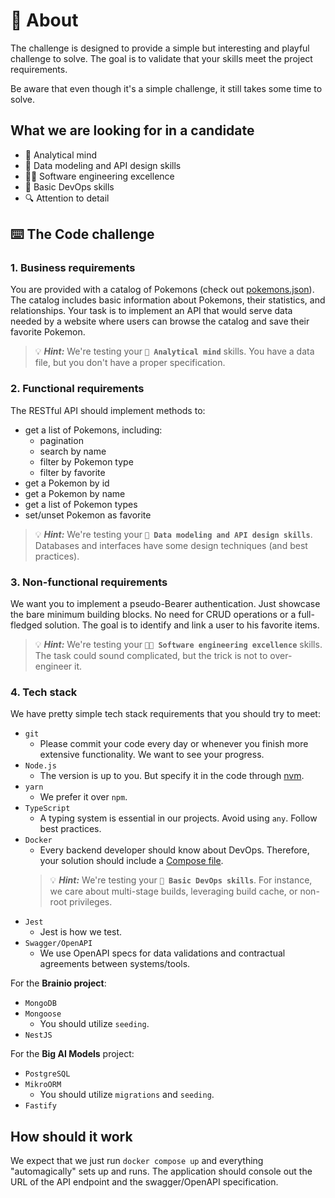 # 📖 About

The challenge is designed to provide a simple but interesting and playful challenge to solve. The goal is to validate that your skills meet the project requirements.

Be aware that even though it's a simple challenge, it still takes some time to solve.

## What we are looking for in a candidate

- 🧠 Analytical mind
- 📐 Data modeling and API design skills
- 👨‍💻 Software engineering excellence
- 🔌 Basic DevOps skills
- 🔍 Attention to detail

## ⌨️ The Code challenge

### 1. Business requirements

You are provided with a catalog of Pokemons (check out [pokemons.json](./pokemons.json)). The catalog includes basic information about Pokemons, their statistics, and relationships. Your task is to implement an API that would serve data needed by a website where users can browse the catalog and save their favorite Pokemon.

> 💡 **_Hint:_**  We're testing your **`🧠 Analytical mind`** skills. You have a data file, but you don't have a proper specification.

### 2. Functional requirements

The RESTful API should implement methods to:
- get a list of Pokemons, including:
  - pagination
  - search by name
  - filter by Pokemon type
  - filter by favorite
- get a Pokemon by id
- get a Pokemon by name
- get a list of Pokemon types
- set/unset Pokemon as favorite

> 💡 **_Hint:_**  We're testing your **`📐 Data modeling and API design skills`**. Databases and interfaces have some design techniques (and best practices).

### 3. Non-functional requirements

We want you to implement a pseudo-Bearer authentication. Just showcase the bare minimum building blocks. No need for CRUD operations or a full-fledged solution. The goal is to identify and link a user to his favorite items.

> 💡 **_Hint:_**  We're testing your **`👨‍💻 Software engineering excellence`** skills. The task could sound complicated, but the trick is not to over-engineer it.

### 4. Tech stack

We have pretty simple tech stack requirements that you should try to meet:

- `git`
  - Please commit your code every day or whenever you finish more extensive functionality. We want to see your progress.
- `Node.js`
  - The version is up to you. But specify it in the code through [nvm](https://github.com/nvm-sh/nvm).
- `yarn`
  - We prefer it over `npm`.
- `TypeScript`
  - A typing system is essential in our projects. Avoid using `any`. Follow best practices.
- `Docker`
  - Every backend developer should know about DevOps. Therefore, your solution should include a [Compose file](https://docs.docker.com/compose/compose-file/03-compose-file/).  
  > 💡 **_Hint:_**  We're testing your **`🔌 Basic DevOps skills`**. For instance, we care about multi-stage builds, leveraging build cache, or non-root privileges.
- `Jest`
  - Jest is how we test.
- `Swagger/OpenAPI`
  - We use OpenAPI specs for data validations and contractual agreements between systems/tools.

For the **Brainio project**:
- `MongoDB`
- `Mongoose`
  - You should utilize `seeding`.
- `NestJS`
  
For the **Big AI Models** project:
- `PostgreSQL`
- `MikroORM`
  - You should utilize `migrations` and `seeding`.
- `Fastify`

## How should it work

We expect that we just run `docker compose up` and everything "automagically" sets up and runs. The application should console out the URL of the API endpoint and the swagger/OpenAPI specification.